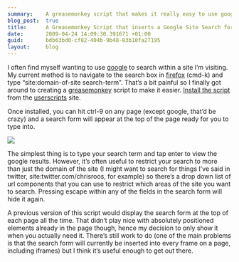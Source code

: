 ```yaml
---
summary:    A greasemonkey script that makes it really easy to use google to search within the current site.  Press ctrl-9 to visit the search form.
blog_post:  true
title:      A Greasemonkey Script that inserts a Google Site Search form into every page
date:       2009-04-24 14:09:30.391671 +01:00
guid:       bdb63bd0-cf82-404b-9b48-83b10fa27195
layout:     blog
---
```


I often find myself wanting to use [google](http://google.com) to search
within a site I’m visiting. My current method is to navigate to the
search box in [firefox](http://firefox.com) (cmd-k) and type
“site:domain-of-site search-term”. That’s a bit painful so I finally got
around to creating a
[greasemonkey](http://en.wikipedia.org/wiki/Greasemonkey) script to make
it easier. [Install the
script](http://userscripts.org/scripts/show/47192) from the
[userscripts](http://userscripts.org) site.

Once installed, you can hit ctrl-9 on any page (except google, that’d be
crazy) and a search form will appear at the top of the page ready for
you to type into.

[![](http://farm4.static.flickr.com/3536/3470172619_99f12d3ca9.jpg)](http://www.flickr.com/photos/chrisjroos/3470172619/)

The simplest thing is to type your search term and tap enter to view the
google results. However, it’s often useful to restrict your search to
more than just the domain of the site (I might want to search for things
I’ve said in twitter, site:twitter.com/chrisroos, for example) so
there’s a drop down list of url components that you can use to restrict
which areas of the site you want to search. Pressing escape within any
of the fields in the search form will hide it again.

A previous version of this script would display the search form at the
top of each page all the time. That didn’t play nice with absolutely
positioned elements already in the page though, hence my decision to
only show it when you actually need it. There’s still work to do (one of
the main problems is that the search form will currently be inserted
into every frame on a page, including iframes) but I think it’s useful
enough to get out there.
